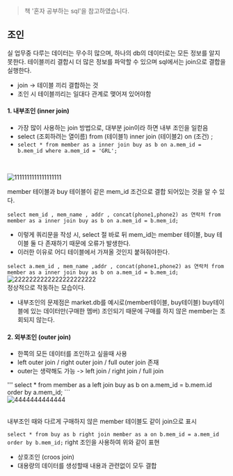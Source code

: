 > 책 '혼자 공부하는 sql'을 참고하였습니다.

## 조인

실 업무중 다루는 데이터는 무수히 많으며, 하나의 db의 데이터로는 모든 정보를 알지 못한다.
테이블끼리 결합시 더 많은 정보를 파악할 수 있으며 sql에서는 join으로 결합을 실행한다.

  * join -> 테이블 끼리 결합하는 것
  * 조인 시 테이블끼리는 일대다 관계로 맺어져 있어야함
  
#### 1. 내부조인 (inner join)
  * 가장 많이 사용하는 join 방법으로, 대부분 join이라 하면 내부 조인을 일컫음
  * select (조회하려는 열이름) from (테이블1) inner join (테이블2) on (조건) ;
  * ``` select * from member as a inner join buy as b on a.mem_id = b.mem_id where a.mem_id = 'GRL'; ```
  <br>
  
![1111111111111111111](https://user-images.githubusercontent.com/113004818/215309003-f1167fe6-d993-4710-bec1-14f8b5e826b4.PNG)
  
 member 테이블과 buy 테이블이 같은 mem_id 조건으로 결합 되어있는 것을 알 수 있다.

 ``` select mem_id , mem_name , addr , concat(phone1,phone2) as 연락처 from member as a inner join buy as b on a.mem_id = b.mem_id; ```
  * 이렇게 쿼리문을 작성 시, select 절 바로 뒤 mem_id는 member 테이블, buy 테이블 둘 다 존재하기 때문에 오류가 발생한다.
  * 이러한 이유로 어디 테이블에서 가져올 것인지 붙혀줘야한다.
 
 ``` select a.mem_id , mem_name ,addr , concat(phone1,phone2) as 연락처 from member as a inner join buy as b on a.mem_id = b.mem_id; ```
 <br>
![2222222222222222222222](https://user-images.githubusercontent.com/113004818/215309348-af02bbae-5123-45d8-8dcb-5ab122ad30b2.PNG)
<br>
정상적으로 작동하는 모습이다.


  * 내부조인의 문제점은 market.db를 예시로(member테이블, buy테이블) buy테이블에 있는 데이터만(구매한 멤버) 조인되기 때문에 구매를 하지 않은 member는 조회되지 않는다.

#### 2. 외부조인 (outer join)
  * 한쪽의 모든 데이터를 조인하고 싶을때 사용
  * left outer join / right outer join / full outer join 존재
  * outer는 생략해도 가능 -> left join / right join / full join

''' select * from member as a left join buy as b on a.mem_id = b.mem.id order by a.mem_id; ```
<br>
![4444444444444](https://user-images.githubusercontent.com/113004818/215309869-c25e741e-7e87-46ad-86fe-e124beaa15d9.PNG)

<br>
내부조인 때와 다르게 구매하지 않은 member 테이블도 같이 join으로 표시


``` select * from buy as b right join member as a on b.mem_id = a.mem_id order by b.mem_id; ```
right 조인을 사용하여 위와 같이 표현

  * 상호조인 (croos join)
  * 대용량의 데이터를 생성할때 내용과 관련없이 모두 결합
 
 
    





